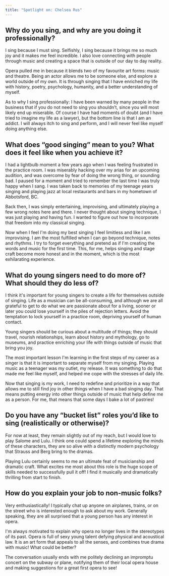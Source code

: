```yaml
---
title: "Spotlight on: Chelsea Rus"
---
```


## Why do you sing, and why are you doing it professionally?

I sing because I must sing. Selfishly, I sing because it brings me so much joy and it makes me feel incredible. I also love connecting with people through music and creating a space that is outside of our day to day reality. 

Opera pulled me in because it blends two of my favourite art forms: music and theatre. Being an actor allows me to be someone else, and explore a world outside of my own. It is through singing that I have enriched my life with history, poetry, psychology, humanity, and a better understanding of myself. 

As to why I sing professionally: I have been warned by many people in the business that if you do not need to sing you shouldn’t, since you will most likely end up miserable. Of course I have had moments of doubt (and I have tried to imagine my life as a lawyer), but the bottom line is that I am an addict. I will always itch to sing and perform, and I will never feel like myself doing anything else. 

## What does “good singing” mean to you? What does it feel like when you achieve it?

I had a lightbulb moment a few years ago when I was feeling frustrated in the practice room. I was miserably hacking over my arias for an upcoming audition, and was overcome by fear of doing the wrong thing, or sounding bad. I paused for a moment and tried to remember the last time I was truly happy when I sang. I was taken back to memories of my teenage years singing and playing jazz at local restaurants and bars in my hometown of Abbotsford, BC. 

Back then, I was simply entertaining, improvising, and ultimately playing a few wrong notes here and there. I never thought about singing technique, I was just playing and having fun. I wanted to figure out how to incorporate that freedom into my classical singing.

Now when I feel I'm doing my best singing I feel limitless and like I am improvising. I am the most fulfilled when I can go beyond technique, notes and rhythms. I try to forget everything and pretend as if I'm creating the words and music for the first time. This, for me, helps singing and stage craft become more honest and in the moment, which is the most exhilarating experience.

## What do young singers need to do more of? What should they do less of?

I think it's important for young singers to create a life for themselves outside of singing. Life as a musician can be all-consuming, and although we are all grateful to get to do what we are passionate about for a living, sooner or later you could lose yourself in the piles of rejection letters. Avoid the temptation to lock yourself in a practice room, depriving yourself of human contact.  

Young singers should be curious about a multitude of things; they should travel, nourish relationships, learn about history and mythology, go to museums, and practice enriching your life with things outside of music that bring you joy. 

The most important lesson I'm learning in the first steps of my career as a singer is that it is important to separate myself from my singing. Playing music as a teenager was my outlet, my release. It was something to do that made me feel like myself, and helped me cope with the stresses of daily life. 

Now that singing is my work, I need to redefine and prioritize in a way that allows me to still find joy in other things when I have a bad singing day. That means putting energy into other things outside of music that help define me as a person. For me, that means that some days I bake a lot of pastries! 

## Do you have any “bucket list” roles you’d like to sing (realistically or otherwise)? 

For now at least, they remain slightly out of my reach, but I would love to play Salome and Lulu. I think one could spend a lifetime exploring the minds of these characters, they are so alive with a distinctly modern psychology that Strauss and Berg bring to the dramas.

Playing Lulu certainly seems to me an ultimate feat of musicianship and dramatic craft. What excites me most about this role is the huge scope of skills needed to successfully pull it off! I find it musically and dramatically thrilling from start to finish. 

## How do you explain your job to non-music folks?

Very enthusiastically! I typically chat up anyone on airplanes, trains, or on the street who is interested enough to ask about my work. Generally speaking, they are all surprised that a young person has any interest in opera. 

I'm always motivated to explain why opera no longer lives in the stereotypes of its past. Opera is full of sexy young talent defying physical and acoustical law. It is an art form that appeals to all the senses, and combines true drama with music! What could be better? 

The conversation usually ends with me politely declining an impromptu concert on the subway or plane, notifying them of their local opera house and making suggestions for a great first opera to see! 
